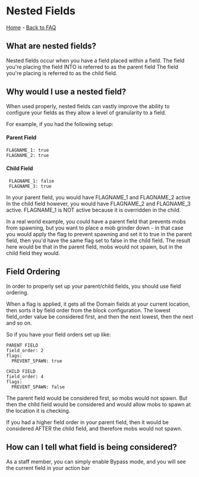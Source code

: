 # Nested Fields

[Home](https://torpkev.github.io/domain_docs) - [Back to FAQ](https://torpkev.github.io/domain_docs/faq)

## What are nested fields?

Nested fields occur when you have a field placed within a field.
The field you're placing the field INTO is referred to as the parent field
The field you're placing is referred to as the child field.

## Why would I use a nested field?

When used properly, nested fields can vastly improve the ability to configure your fields as they allow a level of granularity to a field.

For example, if you had the following setup:

#### Parent Field

    FLAGNAME_1: true
    FLAGNAME_2: true
    
#### Child Field
 
     FLAGNAME_1: false
     FLAGNAME_3: true
     
In your parent field, you would have FLAGNAME_1 and FLAGNAME_2 active
In the child field however, you would have FLAGNAME_2 and FLAGNAME_3 active.  FLAGNAME_1 is NOT active because it is overridden in the child.

In a real world example, you could have a parent field that prevents mobs from spawning, but you want to place a mob grinder down - in that case  you would apply the flag to prevent spawning and set it to true in the parent field, then you'd have the same flag set to false in the child field.  The result here would be that in the parent field, mobs would not spawn, but in the child field they would.

## Field Ordering

In order to properly set up your parent/child fields, you should use field ordering.

When a flag is applied, it gets all the Domain fields at your current location, then sorts it by field order from the block configuration.  The lowest field_order value be considered first, and then the next lowest, then the next and so on.

So if you have your field orders set up like:

    PARENT FIELD
    field_order: 2
    flags:
      PREVENT_SPAWN: true
    
    CHILD FIELD
    field_order: 4
    flags: 
      PREVENT_SPAWN: false
    
The parent field would be considered first, so mobs would not spawn.  But then the chlld field would be considered and would allow mobs to spawn at the location it is checking.

If you had a higher field order in your parent field, then it would be considered AFTER the child field, and therefore mobs would not spawn.

## How can I tell what field is being considered?

As a staff member, you can simply enable Bypass mode, and you will see the current field in your action bar
